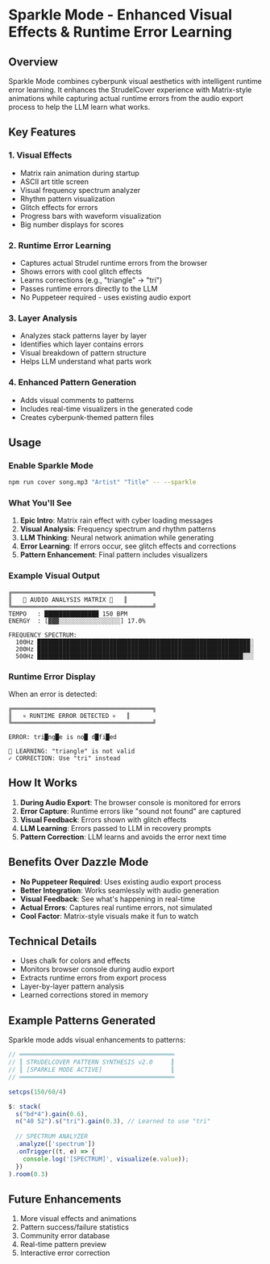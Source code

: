 # Sparkle Mode - Enhanced Visual Effects & Runtime Error Learning

## Overview

Sparkle Mode combines cyberpunk visual aesthetics with intelligent runtime error learning. It enhances the StrudelCover experience with Matrix-style animations while capturing actual runtime errors from the audio export process to help the LLM learn what works.

## Key Features

### 1. **Visual Effects**
- Matrix rain animation during startup
- ASCII art title screen
- Visual frequency spectrum analyzer
- Rhythm pattern visualization
- Glitch effects for errors
- Progress bars with waveform visualization
- Big number displays for scores

### 2. **Runtime Error Learning**
- Captures actual Strudel runtime errors from the browser
- Shows errors with cool glitch effects
- Learns corrections (e.g., "triangle" → "tri")
- Passes runtime errors directly to the LLM
- No Puppeteer required - uses existing audio export

### 3. **Layer Analysis**
- Analyzes stack patterns layer by layer
- Identifies which layer contains errors
- Visual breakdown of pattern structure
- Helps LLM understand what parts work

### 4. **Enhanced Pattern Generation**
- Adds visual comments to patterns
- Includes real-time visualizers in the generated code
- Creates cyberpunk-themed pattern files

## Usage

### Enable Sparkle Mode

```bash
npm run cover song.mp3 "Artist" "Title" -- --sparkle
```

### What You'll See

1. **Epic Intro**: Matrix rain effect with cyber loading messages
2. **Visual Analysis**: Frequency spectrum and rhythm patterns
3. **LLM Thinking**: Neural network animation while generating
4. **Error Learning**: If errors occur, see glitch effects and corrections
5. **Pattern Enhancement**: Final pattern includes visualizers

### Example Visual Output

```
╔═══════════════════════════════════════╗
║   🎵 AUDIO ANALYSIS MATRIX 🎵   ║
╚═══════════════════════════════════════╝
TEMPO   : ███████████████ 150 BPM
ENERGY  : [▓▓▓░░░░░░░░░░░░░░░░░] 17.0%

FREQUENCY SPECTRUM:
  100Hz ███████████████████████████████████████████████████████████░
  200Hz ███████████████████████████████████████████████████████████░
  500Hz █████████████████████████████████████████████████████████░░░
```

### Runtime Error Display

When an error is detected:

```
╔═══════════════════════════════════════╗
║   💀 RUNTIME ERROR DETECTED 💀   ║
╚═══════════════════════════════════════╝

ERROR: tri█ng█e is no█ d█fi█ed

🧠 LEARNING: "triangle" is not valid
✓ CORRECTION: Use "tri" instead
```

## How It Works

1. **During Audio Export**: The browser console is monitored for errors
2. **Error Capture**: Runtime errors like "sound not found" are captured
3. **Visual Feedback**: Errors shown with glitch effects
4. **LLM Learning**: Errors passed to LLM in recovery prompts
5. **Pattern Correction**: LLM learns and avoids the error next time

## Benefits Over Dazzle Mode

- **No Puppeteer Required**: Uses existing audio export process
- **Better Integration**: Works seamlessly with audio generation
- **Visual Feedback**: See what's happening in real-time
- **Actual Errors**: Captures real runtime errors, not simulated
- **Cool Factor**: Matrix-style visuals make it fun to watch

## Technical Details

- Uses chalk for colors and effects
- Monitors browser console during audio export
- Extracts runtime errors from export process
- Layer-by-layer pattern analysis
- Learned corrections stored in memory

## Example Patterns Generated

Sparkle mode adds visual enhancements to patterns:

```javascript
// ═══════════════════════════════════════════
// ║ STRUDELCOVER PATTERN SYNTHESIS v2.0     ║
// ║ [SPARKLE MODE ACTIVE]                   ║
// ═══════════════════════════════════════════

setcps(150/60/4)

$: stack(
  s("bd*4").gain(0.6),
  n("40 52").s("tri").gain(0.3), // Learned to use "tri"
  
  // SPECTRUM ANALYZER
  .analyze(['spectrum'])
  .onTrigger((t, e) => {
    console.log('[SPECTRUM]', visualize(e.value));
  })
).room(0.3)
```

## Future Enhancements

1. More visual effects and animations
2. Pattern success/failure statistics
3. Community error database
4. Real-time pattern preview
5. Interactive error correction